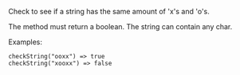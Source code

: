   Check to see if a string has the same amount of 'x's and 'o's.

  The method must return a boolean. The string can contain any char.


  Examples:
  ```
  checkString("ooxx") => true
  checkString("xooxx") => false
  ```
